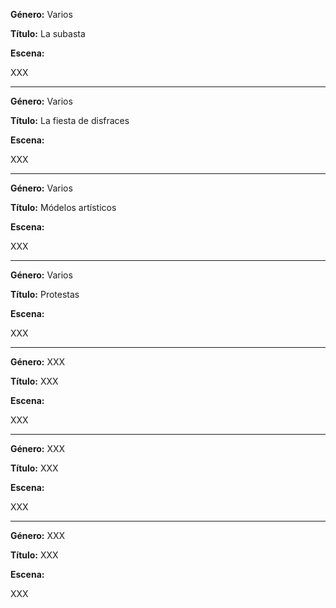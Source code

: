 **Género:** Varios

**Título:** La subasta

**Escena:**

XXX

***

**Género:** Varios

**Título:** La fiesta de disfraces

**Escena:**

XXX

***

**Género:** Varios

**Título:** Módelos artísticos

**Escena:**

XXX

***

**Género:** Varios

**Título:** Protestas

**Escena:**

XXX

***

**Género:** XXX

**Título:** XXX

**Escena:**

XXX

***

**Género:** XXX

**Título:** XXX

**Escena:**

XXX

***

**Género:** XXX

**Título:** XXX

**Escena:**

XXX